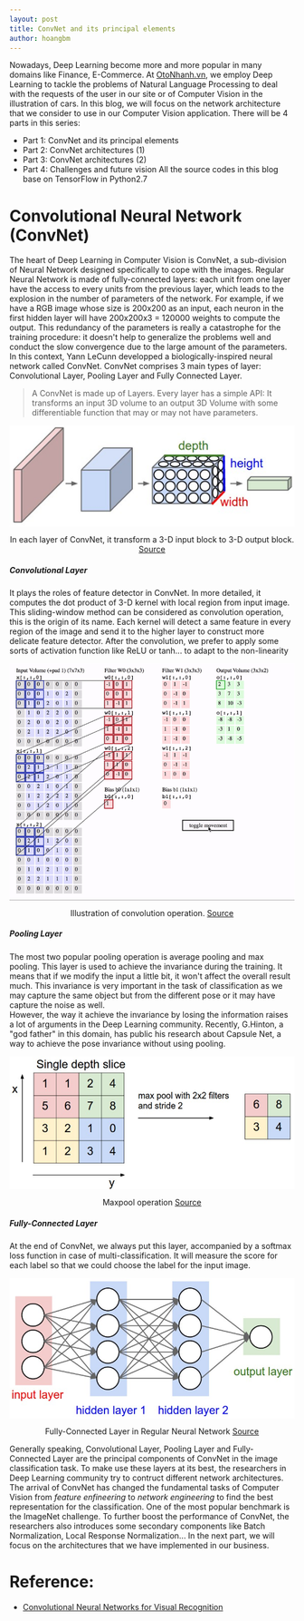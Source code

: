```yaml
---
layout: post
title: ConvNet and its principal elements
author: hoangbm
---
```

Nowadays, Deep Learning become more and more popular in many domains like Finance, 
E-Commerce. At [OtoNhanh.vn](https://otonhanh.vn), we employ Deep Learning to tackle the problems of Natural Language 
Processing to deal with the requests of the user in our site or of Computer Vision in the illustration of cars. In this 
blog, we will focus on the network architecture that we consider to use in our Computer Vision application. There will 
be 4 parts in this series:
- Part 1: ConvNet and its principal elements
- Part 2: ConvNet architectures (1)
- Part 3: ConvNet architectures (2) 
- Part 4: Challenges and future vision
All the source codes in this blog 
base on TensorFlow in Python2.7

# Convolutional Neural Network (ConvNet)  
The heart of Deep Learning in Computer Vision is ConvNet, a sub-division of Neural
Network designed specifically to cope with the images. Regular Neural Network is made of fully-connected layers: each 
unit from one layer have the access to every units from the previous layer, which leads to the explosion in the number 
of parameters of the network. For example, if we have a RGB image whose size is 200x200 as an input, each neuron in the 
first hidden layer will have 200x200x3 = 120000 weights to compute the output. This redundancy of the parameters is 
really a catastrophe for the training procedure: it doesn't help to generalize the problems well and conduct the slow 
convergence due to the large amount of the parameters.  
In this context, Yann LeCunn developped a biologically-inspired neural network called ConvNet. ConvNet comprises 3 main 
types of layer: Convolutional Layer, Pooling Layer and Fully Connected Layer.  
> A ConvNet is made up of Layers. Every layer has a simple API: It transforms an input 3D volume to an output 3D Volume
with some differentiable function that may or may not have parameters.  

<p align="center">
 <img src="/images/Introduction_CNN/cnn.jpeg" alt="" align="middle">
 <div align="center">In each layer of ConvNet, it transform a 3-D input block to 3-D output block. <a href="http://cs231n.github.io/assets/cnn/cnn.jpeg">Source</a></div>
</p>  


##### Convolutional Layer  
It plays the roles of feature detector in ConvNet. In more detailed, it computes the 
dot product of 3-D kernel with local region from input image. This sliding-window method can be considered as 
convolution operation, this is the origin of its name. Each kernel will detect a same feature in every region of the 
image and send it to the higher layer to construct more delicate feature detector. After the convolution, we prefer to 
apply some sorts of activation function like ReLU or tanh... to adapt to the non-linearity  

<p align="center">
 <img src="/images/Introduction_CNN/conv-layer.gif" alt="" align="middle">
 <div align="center">Illustration of convolution operation. <a href="http://cs231n.github.io/convolutional-networks/">Source</a></div>
</p> 

##### Pooling Layer  
The most two popular pooling operation is average pooling and max pooling. This 
layer is used to achieve the invariance during the training. It means that if we modify the input a little bit, it won't
affect the overall result much. This invariance is very important in the task of classification as we may capture the 
same object but from the different pose or it may have capture the noise as well.  
However, the way it achieve the invariance by losing the information raises a lot of arguments in the Deep Learning 
community. Recently, G.Hinton, a "god father" in this domain, has public his research about Capsule Net, a way to 
achieve the pose invariance without using pooling.  

<p align="center">
 <img src="/images/Introduction_CNN/maxpool.jpeg" alt="" align="middle">
 <div align="center">Maxpool operation <a href="http://cs231n.github.io/assets/cnn/maxpool.jpeg">Source</a></div>
</p>    

##### Fully-Connected Layer  
At the end of ConvNet, we always put this layer, accompanied by a softmax loss 
function in case of multi-classification. It will measure the score for each label so that we could choose the label for 
the input image.  

<p align="center">
 <img src="/images/Introduction_CNN/neural_net2.jpeg" alt="" align="middle">
 <div align="center">Fully-Connected Layer in Regular Neural Network <a href="http://cs231n.github.io/assets/nn1/neural_net2.jpeg">Source</a></div>
</p>  

Generally speaking, Convolutional Layer, Pooling Layer and Fully-Connected Layer are 
the principal components of ConvNet in the image classification task. To make use these layers at its best, the 
researchers in Deep Learning community try to contruct different network architectures. The arrival of ConvNet has 
changed the fundamental tasks of Computer Vision from *feature enfineering* to *network engineering* to find the best 
representation for the classification. One of the most popular benchmark is the ImageNet challenge. To further boost the 
performance of ConvNet, the researchers also introduces some secondary components like Batch Normalization, Local 
Response Normalization...
In the next part, we will focus on the architectures that we have implemented in our business.  

# Reference: 
- [Convolutional Neural Networks for Visual Recognition](http://cs231n.github.io/convolutional-networks/)

